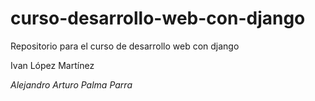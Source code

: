 # curso-desarrollo-web-con-django
Repositorio para el curso de desarrollo web con django

Ivan López Martínez

*Alejandro Arturo Palma Parra*
